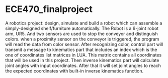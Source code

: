 # ECE470_finalproject
 
A robotics project: design, simulate and build a robot which can assemble a simply-designed shelf/furniture automatically.
The Robot is a 6-joint robot arm, UR5. And two sensors are used to stop the conveyor and distinguish colors. when a proximity sensor on the conveyor is triggered, the program will read the data from color sensor. After recognizing color, control part will transmit a message to kinematics part that includes an index which is the one of coordinates list matrices in LUA. This matrix contains all coordinates that will be used in this project. Then inverse kinematics part will calculate joint angles with input coordinates. After that it will set joint angles to reach the expected coordinates with built-in inverse kinematics function.

